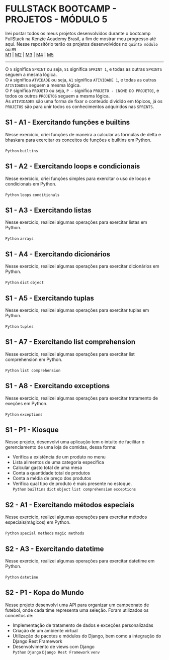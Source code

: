 # FULLSTACK BOOTCAMP - PROJETOS - MÓDULO 5
Irei postar todos os meus projetos desenvolvidos durante o bootcamp FullStack na Kenzie Academy Brasil, a fim de mostrar meu progresso até aqui. Nesse repositório terão os projetos desenvolvidos no `quinto módulo` ou `M5`<br />
[M1](https://github.com/mariaclaratabosa/M1-PROJETOS) | [M2](https://github.com/mariaclaratabosa/M2-PROJETOS) | [M3](https://github.com/mariaclaratabosa/M3-PROJETOS) | [M4](https://github.com/mariaclaratabosa/M4-PROJETOS) | [M5](https://github.com/mariaclaratabosa/M5-PROJETOS)
<hr />

O `S` significa `SPRINT` ou seja, `S1` significa `SPRINT 1`, e todas as outras `SPRINTS` seguem a mesma lógica.<br />
O `A` significa `ATVIDADE` ou seja, `A1` significa `ATIVIDADE 1`, e todas as outras `ATIVIDADES` seguem a mesma lógica.<br />
O `P` significa `PROJETO` ou seja, `P -` significa `PROJETO - [NOME DO PROJETO]`, e todos os outros `PROJETOS` seguem a mesma lógica.<br />
As `ATIVIDADES` são uma forma de fixar o conteúdo dividido em tópicos, já os `PROJETOS` são para unir todos os conhecimentos adquiridos nas `SPRINTS`. <br />

## S1 - A1 - Exercitando funções e builtins
Nesse exercício, criei funções de maneira a calcular as formúlas de delta e bhaskara para exercitar os conceitos de funções e builtins em Python.<br/>
<br/>
`Python` `builtins`

## S1 - A2 - Exercitando loops e condicionais
Nesse exercício, criei funções simples para exercitar o uso de loops e condicionais em Python.<br/>
<br/>
`Python` `loops` `conditionals`


## S1 - A3 - Exercitando listas
Nesse exercício, realizei algumas operações para exercitar listas em Python.<br/>
<br/>
`Python` `arrays`


## S1 - A4 - Exercitando dicionários
Nesse exercício, realizei algumas operações para exercitar dicionários em Python.<br/>
<br/>
`Python` `dict` `object`

## S1 - A5 - Exercitando tuplas
Nesse exercício, realizei algumas operações para exercitar tuplas em Python.<br/>
<br/>
`Python` `tuples`

## S1 - A7 - Exercitando list comprehension
Nesse exercício, realizei algumas operações para exercitar list comprehension em Python.<br/>
<br/>
`Python` `list comprehension`


## S1 - A8 - Exercitando exceptions
Nesse exercício, realizei algumas operações para exercitar tratamento de exeções em Python.<br/>
<br/>
`Python` `exceptions`

## S1 - P1 - Kiosque
Nesse projeto, desenvolvi uma aplicação tem o intuito de facilitar o gerenciamento de uma loja de comidas, dessa forma:
- Verifica a existência de um produto no menu
- Lista alimentos de uma categoria específica
- Calcular gasto total de uma mesa
- Conta a quantidade total de produtos
- Conta a média de preço dos produtos
- Verifica qual tipo de produto é mais presente no estoque.<br/>
`Python` `builtins` `dict` `object` `list comprehension` `exceptions`

## S2 - A1 - Exercitando métodos especiais
Nesse exercício, realizei algumas operações para exercitar métodos especiais(mágicos) em Python.<br/>
<br/>
`Python` `special methods` `magic methods`

## S2 - A3 - Exercitando datetime
Nesse exercício, realizei algumas operações para exercitar datetime em Python.<br/>
<br/>
`Python` `datetime`

## S2 - P1 - Kopa do Mundo
Nesse projeto desenvolvi uma API para organizar um campeonato de futebol, onde cada time representa uma seleção. Foram utilizados os conceitos de:
- Implementação de tratamento de dados e exceções personalizadas
- Criação de um ambiente virtual
- Utilização de pacotes e módulos do Django, bem como a integração do Django Rest Framework
- Desenvolvimento de views com Django <br/>
`Python` `Django` `Django Rest Framework` `venv`
